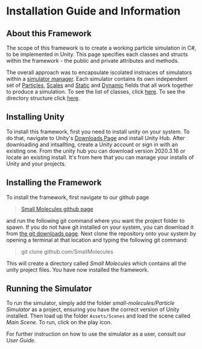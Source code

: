 # Installation Guide and Information

## About this Framework

The scope of this framework is to create a working particle simulation in C#, to be implemented in Unity. This page specifies each 
classes and structs within the framework - the public and private attributes and methods.

The overall approach was to encapsulate iscolated instnaces of simulators within a [simulator manager](file:classSimulationManager.html). Each simulator contains its own
independent set of [Particles](file:classParticle.html), [Scales](file:classScales.html) and [Static](file:classStaticField.html) and [Dynamic](file:classDynamicField.html) fields that all work together to produce a simulation. To see the list of classes, click [here](file:annotated.html). To see the directory structure click [here](files.html). 

## Installing Unity

To install this framework, first you need to install unity on your system. To do that, navigate to Unity's [Downloads Page](https://unity.com/download) and install Unity Hub. After downloading and intsallting, create a Unity account or sign in with an existing one. From the unity hub you can download version 2020.3.16 or locate an existing install. It's from here that you can manage your installs of Unity and your projects.

## Installing the Framework

To install the framework, first navigate to our github page 

> [Small Molecules github page](https://github.com/SmallMolecules)

and run the following git command where you want the project folder to spawn. If you do not have git installed on your system, you can download it from [the git downloads page](https://git-scm.com/downloads). Next clone the repository onto your system by opening a terminal at that location and typing the following git command:

> git clone github.c[]()om/SmallMolecules

This will create a directory called *Small Molecules* which contains all the unity project files. You have now installed the framework.

## Running the Simulator

To run the simulator, simply add the folder *small-molecules/Particle Simulator* as a project, ensuring you have the correct version of Unity installed. Then load up the folder ``Assets/Scenes`` and load the scene called *Main Scene*. To run, click on the play icon. 

For further instruction on how to use the simulator as a user, consult our *User Guide*.

